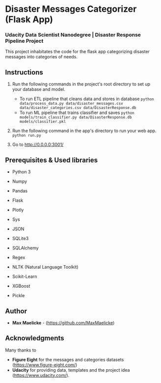 # Disaster Messages Categorizer (Flask App)
### Udacity Data Scientist Nanodegree | Disaster Response Pipeline Project

This project inhabitates the code for the flask app categorizing disaster messages into categories of needs.


## Instructions
1. Run the following commands in the project's root directory to set up your database and model.

    - To run ETL pipeline that cleans data and stores in database
        `python data/process_data.py data/disaster_messages.csv data/disaster_categories.csv data/DisasterResponse.db`
    - To run ML pipeline that trains classifier and saves
        `python models/train_classifier.py data/DisasterResponse.db models/classifier.pkl`

2. Run the following command in the app's directory to run your web app.
    `python run.py`

3. Go to http://0.0.0.0:3001/


## Prerequisites & Used libraries

* Python 3

* Numpy
* Pandas

* Flask
* Plotly
* Sys
* JSON

* SQLite3
* SQLAlchemy

* Regex
* NLTK (Natural Language Toolkit)
* Scikit-Learn
* XGBoost
* Pickle


## Author

* **Max Maelicke** - (https://github.com/MaxMaelicke)


## Acknowledgments

Many thanks to
* **Figure Eight** for the messages and categories datasets (https://www.figure-eight.com/)
* **Udacity** for providing data, templates and the project idea (https://www.udacity.com/).
